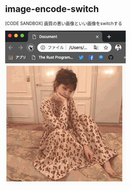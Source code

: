 # image-encode-switch
[CODE SANDBOX] 画質の悪い画像といい画像をswitchする

![](https://raw.githubusercontent.com/konojunya/image-encode-switch/master/screenshots/lazy.gif)
